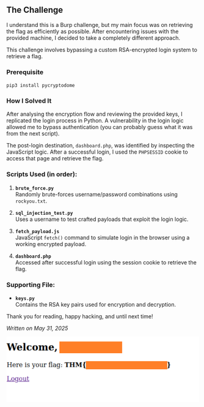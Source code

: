 ## The Challenge

I understand this is a Burp challenge, but my main focus was on retrieving the flag as efficiently as possible. After encountering issues with the provided machine, I decided to take a completely different approach.

This challenge involves bypassing a custom RSA-encrypted login system to retrieve a flag.

### Prerequisite
```
pip3 install pycryptodome
```
### How I Solved It

After analysing the encryption flow and reviewing the provided keys, I replicated the login process in Python. A vulnerability in the login logic allowed me to bypass authentication (you can probably guess what it was from the next script).

The post-login destination, `dashboard.php`, was identified by inspecting the JavaScript logic. After a successful login, I used the `PHPSESSID` cookie to access that page and retrieve the flag.

### Scripts Used (in order):

1. **`brute_force.py`**  
   Randomly brute-forces username/password combinations using `rockyou.txt`.

2. **`sql_injection_test.py`**  
   Uses a username to test crafted payloads that exploit the login logic.

3. **`fetch_payload.js`**  
   JavaScript `fetch()` command to simulate login in the browser using a working encrypted payload.

4. **`dashboard.php`**  
   Accessed after successful login using the session cookie to retrieve the flag.

### Supporting File:

- **`keys.py`**  
  Contains the RSA key pairs used for encryption and decryption.

Thank you for reading, happy hacking, and until next time!
  
_Written on May 31, 2025_

![Congratulations!](outro.png "Congratulations! 🎉")
